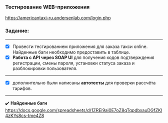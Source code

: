 ### Тестирование WEB-приложения 
https://americantaxi-ru.andersenlab.com/login.php

### Задание:
---
- [X] Провести тестированием приложения для заказа такси online. Найденные баги необходимо предоставить в таблице.
- [X] **Работа с API через SOAP UI** для получения кодов подтверждения регистрации, смены пароля, установки статуса заказа и разблокировки пользователя.

---    
- [X] дополнительно были написаны **автотесты** для проверки рассчёта тарифов.

---
:heavy_check_mark: **Найденные баги** https://docs.google.com/spreadsheets/d/1ZREi9ai0E7oZ8qTqpdbxauDGfZKl4zKYs8cs-tme4Z8
